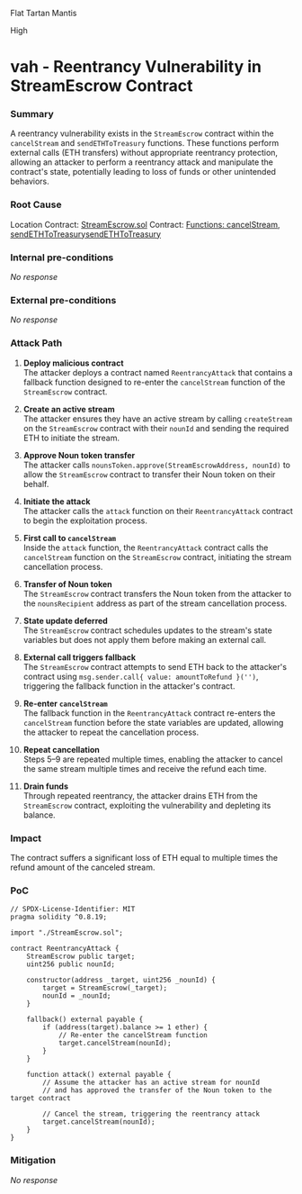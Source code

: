 Flat Tartan Mantis

High

# vah - Reentrancy Vulnerability in StreamEscrow Contract

### Summary

A reentrancy vulnerability exists in the `StreamEscrow` contract within the `cancelStream` and `sendETHToTreasury` functions. These functions perform external calls (ETH transfers) without appropriate reentrancy protection, allowing an attacker to perform a reentrancy attack and manipulate the contract's state, potentially leading to loss of funds or other unintended behaviors.

### Root Cause

Location
Contract: [StreamEscrow.sol](https://github.com/sherlock-audit/2024-11-nounsdao/blob/main/nouns-monorepo/packages/nouns-contracts/contracts/StreamEscrow.sol#L155)
Contract: [Functions: cancelStream, sendETHToTreasurysendETHToTreasury](https://github.com/sherlock-audit/2024-11-nounsdao/blob/main/nouns-monorepo/packages/nouns-contracts/contracts/StreamEscrow.sol#L303)

### Internal pre-conditions

_No response_

### External pre-conditions

_No response_

### Attack Path

1. **Deploy malicious contract**  
   The attacker deploys a contract named `ReentrancyAttack` that contains a fallback function designed to re-enter the `cancelStream` function of the `StreamEscrow` contract.

2. **Create an active stream**  
   The attacker ensures they have an active stream by calling `createStream` on the `StreamEscrow` contract with their `nounId` and sending the required ETH to initiate the stream.

3. **Approve Noun token transfer**  
   The attacker calls `nounsToken.approve(StreamEscrowAddress, nounId)` to allow the `StreamEscrow` contract to transfer their Noun token on their behalf.

4. **Initiate the attack**  
   The attacker calls the `attack` function on their `ReentrancyAttack` contract to begin the exploitation process.

5. **First call to `cancelStream`**  
   Inside the `attack` function, the `ReentrancyAttack` contract calls the `cancelStream` function on the `StreamEscrow` contract, initiating the stream cancellation process.

6. **Transfer of Noun token**  
   The `StreamEscrow` contract transfers the Noun token from the attacker to the `nounsRecipient` address as part of the stream cancellation process.

7. **State update deferred**  
   The `StreamEscrow` contract schedules updates to the stream's state variables but does not apply them before making an external call.

8. **External call triggers fallback**  
   The `StreamEscrow` contract attempts to send ETH back to the attacker's contract using `msg.sender.call{ value: amountToRefund }('')`, triggering the fallback function in the attacker's contract.

9. **Re-enter `cancelStream`**  
   The fallback function in the `ReentrancyAttack` contract re-enters the `cancelStream` function before the state variables are updated, allowing the attacker to repeat the cancellation process.

10. **Repeat cancellation**  
    Steps 5–9 are repeated multiple times, enabling the attacker to cancel the same stream multiple times and receive the refund each time.

11. **Drain funds**  
    Through repeated reentrancy, the attacker drains ETH from the `StreamEscrow` contract, exploiting the vulnerability and depleting its balance.

### Impact

The contract suffers a significant loss of ETH equal to multiple times the refund amount of the canceled stream.

### PoC

```solidity
// SPDX-License-Identifier: MIT
pragma solidity ^0.8.19;

import "./StreamEscrow.sol";

contract ReentrancyAttack {
    StreamEscrow public target;
    uint256 public nounId;

    constructor(address _target, uint256 _nounId) {
        target = StreamEscrow(_target);
        nounId = _nounId;
    }

    fallback() external payable {
        if (address(target).balance >= 1 ether) {
            // Re-enter the cancelStream function
            target.cancelStream(nounId);
        }
    }

    function attack() external payable {
        // Assume the attacker has an active stream for nounId
        // and has approved the transfer of the Noun token to the target contract

        // Cancel the stream, triggering the reentrancy attack
        target.cancelStream(nounId);
    }
}
```

### Mitigation

_No response_